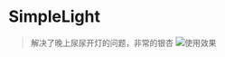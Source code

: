 # SimpleLight
> 解决了晚上尿尿开灯的问题，非常的银杏
![使用效果](http://www.visualnet.cloud:9000/s/XcjC4KDjX8cridi/download)
